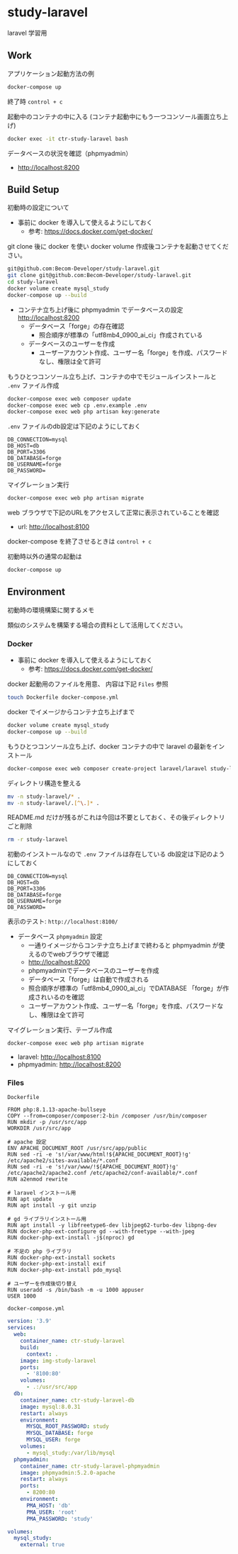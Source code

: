# study-laravel

laravel 学習用

## Work

アプリケーション起動方法の例

```bash
docker-compose up
```

終了時 `control + c`

起動中のコンテナの中に入る (コンテナ起動中にもう一つコンソール画面立ち上げ)

```bash
docker exec -it ctr-study-laravel bash
```

データベースの状況を確認（phpmyadmin）

- <http://localhost:8200>

## Build Setup

初動時の設定について

- 事前に docker を導入して使えるようにしておく
  - 参考: <https://docs.docker.com/get-docker/>

git clone 後に docker を使い docker volume 作成後コンテナを起動させてください。

```bash
git@github.com:Becom-Developer/study-laravel.git
git clone git@github.com:Becom-Developer/study-laravel.git
cd study-laravel
docker volume create mysql_study
docker-compose up --build
```

- コンテナ立ち上げ後に phpmyadmin でデータベースの設定 <http://localhost:8200>
  - データベース「forge」の存在確認
    - 照合順序が標準の「utf8mb4_0900_ai_ci」作成されている
  - データベースのユーザーを作成
    - ユーザーアカウント作成、ユーザー名「forge」を作成、パスワードなし、権限は全て許可

もうひとつコンソール立ち上げ、コンテナの中でモジュールインストールと `.env` ファイル作成

```bash
docker-compose exec web composer update
docker-compose exec web cp .env.example .env
docker-compose exec web php artisan key:generate
```

`.env` ファイルのdb設定は下記のようにしておく

```text
DB_CONNECTION=mysql
DB_HOST=db
DB_PORT=3306
DB_DATABASE=forge
DB_USERNAME=forge
DB_PASSWORD=
```

マイグレーション実行

```bash
docker-compose exec web php artisan migrate
```

web ブラウザで下記のURLをアクセスして正常に表示されていることを確認

- url: <http://localhost:8100>

docker-compose を終了させるときは `control + c`

初動時以外の通常の起動は

```bash
docker-compose up
```

## Environment

初動時の環境構築に関するメモ

類似のシステムを構築する場合の資料として活用してください。

### Docker

- 事前に docker を導入して使えるようにしておく
  - 参考: <https://docs.docker.com/get-docker/>

docker 起動用のファイルを用意、 内容は下記 `Files` 参照

```bash
touch Dockerfile docker-compose.yml
```

docker でイメージからコンテナ立ち上げまで

```bash
docker volume create mysql_study
docker-compose up --build
```

もうひとつコンソール立ち上げ、docker コンテナの中で laravel の最新をインストール

```bash
docker-compose exec web composer create-project laravel/laravel study-laravel
```

ディレクトリ構造を整える

```bash
mv -n study-laravel/* .
mv -n study-laravel/.[^\.]* .
```

README.md だけが残るがこれは今回は不要としておく、その後ディレクトリごと削除

```bash
rm -r study-laravel
```

初動のインストールなので `.env` ファイルは存在している db設定は下記のようにしておく

```text
DB_CONNECTION=mysql
DB_HOST=db
DB_PORT=3306
DB_DATABASE=forge
DB_USERNAME=forge
DB_PASSWORD=
```

表示のテスト: `http://localhost:8100/`

- データベース `phpmyadmin` 設定
  - 一通りイメージからコンテナ立ち上げまで終わると phpmyadmin が使えるのでwebブラウザで確認
  - <http://localhost:8200>
  - phpmyadminでデータベースのユーザーを作成
  - データベース「forge」は自動で作成される
  - 照合順序が標準の「utf8mb4_0900_ai_ci」でDATABASE 「forge」が作成されいるのを確認
  - ユーザーアカウント作成、ユーザー名「forge」を作成、パスワードなし、権限は全て許可

マイグレーション実行、テーブル作成

```bash
docker-compose exec web php artisan migrate
```

- laravel: <http://localhost:8100>
- phpmyadmin: <http://localhost:8200>

### Files

`Dockerfile`

```docker
FROM php:8.1.13-apache-bullseye
COPY --from=composer/composer:2-bin /composer /usr/bin/composer
RUN mkdir -p /usr/src/app
WORKDIR /usr/src/app

# apache 設定
ENV APACHE_DOCUMENT_ROOT /usr/src/app/public
RUN sed -ri -e 's!/var/www/html!${APACHE_DOCUMENT_ROOT}!g' /etc/apache2/sites-available/*.conf
RUN sed -ri -e 's!/var/www/!${APACHE_DOCUMENT_ROOT}!g' /etc/apache2/apache2.conf /etc/apache2/conf-available/*.conf
RUN a2enmod rewrite

# laravel インストール用
RUN apt update
RUN apt install -y git unzip

# gd ライブラリインストール用
RUN apt install -y libfreetype6-dev libjpeg62-turbo-dev libpng-dev
RUN docker-php-ext-configure gd --with-freetype --with-jpeg
RUN docker-php-ext-install -j$(nproc) gd

# 不足の php ライブラリ
RUN docker-php-ext-install sockets
RUN docker-php-ext-install exif
RUN docker-php-ext-install pdo_mysql

# ユーザーを作成後切り替え
RUN useradd -s /bin/bash -m -u 1000 appuser
USER 1000
```

`docker-compose.yml`

```yml
version: '3.9'
services:
  web:
    container_name: ctr-study-laravel
    build:
      context: .
    image: img-study-laravel
    ports:
      - '8100:80'
    volumes:
      - .:/usr/src/app
  db:
    container_name: ctr-study-laravel-db
    image: mysql:8.0.31
    restart: always
    environment:
      MYSQL_ROOT_PASSWORD: study
      MYSQL_DATABASE: forge
      MYSQL_USER: forge
    volumes:
      - mysql_study:/var/lib/mysql
  phpmyadmin:
    container_name: ctr-study-laravel-phpmyadmin
    image: phpmyadmin:5.2.0-apache
    restart: always
    ports:
      - 8200:80
    environment:
      PMA_HOST: 'db'
      PMA_USER: 'root'
      PMA_PASSWORD: 'study'

volumes:
  mysql_study:
    external: true
```
